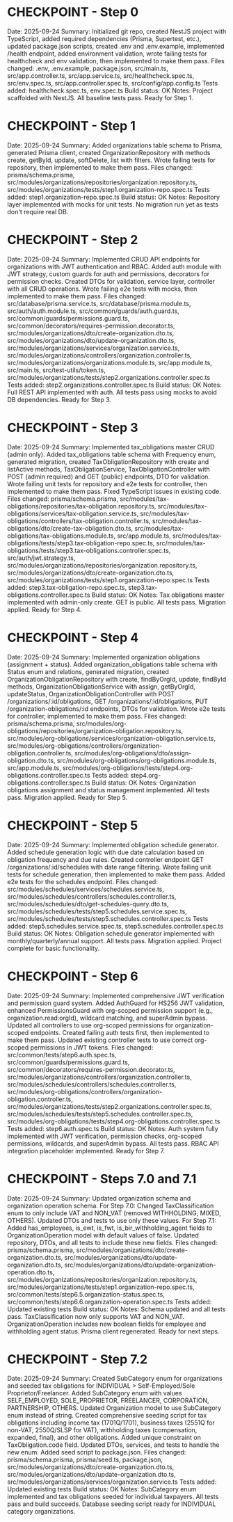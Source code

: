 # CHECKPOINT - Step 0
Date: 2025-09-24
Summary: Initialized git repo, created NestJS project with TypeScript, added required dependencies (Prisma, Supertest, etc.), updated package.json scripts, created .env and .env.example, implemented /health endpoint, added environment validation, wrote failing tests for healthcheck and env validation, then implemented to make them pass.
Files changed: .env, .env.example, package.json, src/main.ts, src/app.controller.ts, src/app.service.ts, src/healthcheck.spec.ts, src/env.spec.ts, src/app.controller.spec.ts, src/config/app.config.ts
Tests added: healthcheck.spec.ts, env.spec.ts
Build status: OK
Notes: Project scaffolded with NestJS. All baseline tests pass. Ready for Step 1.

# CHECKPOINT - Step 1
Date: 2025-09-24
Summary: Added organizations table schema to Prisma, generated Prisma client, created OrganizationRepository with methods create, getById, update, softDelete, list with filters. Wrote failing tests for repository, then implemented to make them pass.
Files changed: prisma/schema.prisma, src/modules/organizations/repositories/organization.repository.ts, src/modules/organizations/tests/step1.organization-repo.spec.ts
Tests added: step1.organization-repo.spec.ts
Build status: OK
Notes: Repository layer implemented with mocks for unit tests. No migration run yet as tests don't require real DB.

# CHECKPOINT - Step 2
Date: 2025-09-24
Summary: Implemented CRUD API endpoints for organizations with JWT authentication and RBAC. Added auth module with JWT strategy, custom guards for auth and permissions, decorators for permission checks. Created DTOs for validation, service layer, controller with all CRUD operations. Wrote failing e2e tests with mocks, then implemented to make them pass.
Files changed: src/database/prisma.service.ts, src/database/prisma.module.ts, src/auth/auth.module.ts, src/common/guards/auth.guard.ts, src/common/guards/permissions.guard.ts, src/common/decorators/requires-permission.decorator.ts, src/modules/organizations/dto/create-organization.dto.ts, src/modules/organizations/dto/update-organization.dto.ts, src/modules/organizations/services/organization.service.ts, src/modules/organizations/controllers/organization.controller.ts, src/modules/organizations/organizations.module.ts, src/app.module.ts, src/main.ts, src/test-utils/token.ts, src/modules/organizations/tests/step2.organizations.controller.spec.ts
Tests added: step2.organizations.controller.spec.ts
Build status: OK
Notes: Full REST API implemented with auth. All tests pass using mocks to avoid DB dependencies. Ready for Step 3.

# CHECKPOINT - Step 3
Date: 2025-09-24
Summary: Implemented tax_obligations master CRUD (admin only). Added tax_obligations table schema with Frequency enum, generated migration, created TaxObligationRepository with create and listActive methods, TaxObligationService, TaxObligationController with POST (admin required) and GET (public) endpoints, DTO for validation. Wrote failing unit tests for repository and e2e tests for controller, then implemented to make them pass. Fixed TypeScript issues in existing code.
Files changed: prisma/schema.prisma, src/modules/tax-obligations/repositories/tax-obligation.repository.ts, src/modules/tax-obligations/services/tax-obligation.service.ts, src/modules/tax-obligations/controllers/tax-obligation.controller.ts, src/modules/tax-obligations/dto/create-tax-obligation.dto.ts, src/modules/tax-obligations/tax-obligations.module.ts, src/app.module.ts, src/modules/tax-obligations/tests/step3.tax-obligation-repo.spec.ts, src/modules/tax-obligations/tests/step3.tax-obligations.controller.spec.ts, src/auth/jwt.strategy.ts, src/modules/organizations/repositories/organization.repository.ts, src/modules/organizations/dto/create-organization.dto.ts, src/modules/organizations/tests/step1.organization-repo.spec.ts
Tests added: step3.tax-obligation-repo.spec.ts, step3.tax-obligations.controller.spec.ts
Build status: OK
Notes: Tax obligations master implemented with admin-only create. GET is public. All tests pass. Migration applied. Ready for Step 4.

# CHECKPOINT - Step 4
Date: 2025-09-24
Summary: Implemented organization obligations (assignment + status). Added organization_obligations table schema with Status enum and relations, generated migration, created OrganizationObligationRepository with create, findByOrgId, update, findById methods, OrganizationObligationService with assign, getByOrgId, updateStatus, OrganizationObligationController with POST /organizations/:id/obligations, GET /organizations/:id/obligations, PUT /organization-obligations/:id endpoints, DTOs for validation. Wrote e2e tests for controller, implemented to make them pass.
Files changed: prisma/schema.prisma, src/modules/org-obligations/repositories/organization-obligation.repository.ts, src/modules/org-obligations/services/organization-obligation.service.ts, src/modules/org-obligations/controllers/organization-obligation.controller.ts, src/modules/org-obligations/dto/assign-obligation.dto.ts, src/modules/org-obligations/org-obligations.module.ts, src/app.module.ts, src/modules/org-obligations/tests/step4.org-obligations.controller.spec.ts
Tests added: step4.org-obligations.controller.spec.ts
Build status: OK
Notes: Organization obligations assignment and status management implemented. All tests pass. Migration applied. Ready for Step 5.

# CHECKPOINT - Step 5
Date: 2025-09-24
Summary: Implemented obligation schedule generator. Added schedule generation logic with due date calculation based on obligation frequency and due rules. Created controller endpoint GET /organizations/:id/schedules with date range filtering. Wrote failing unit tests for schedule generation, then implemented to make them pass. Added e2e tests for the schedules endpoint.
Files changed: src/modules/schedules/services/schedules.service.ts, src/modules/schedules/controllers/schedules.controller.ts, src/modules/schedules/dto/get-schedules-query.dto.ts, src/modules/schedules/tests/step5.schedules.service.spec.ts, src/modules/schedules/tests/step5.schedules.controller.spec.ts
Tests added: step5.schedules.service.spec.ts, step5.schedules.controller.spec.ts
Build status: OK
Notes: Obligation schedule generator implemented with monthly/quarterly/annual support. All tests pass. Migration applied. Project complete for basic functionality.

# CHECKPOINT - Step 6
Date: 2025-09-24
Summary: Implemented comprehensive JWT verification and permission guard system. Added AuthGuard for HS256 JWT validation, enhanced PermissionsGuard with org-scoped permission support (e.g., organization.read:orgId), wildcard matching, and superAdmin bypass. Updated all controllers to use org-scoped permissions for organization-scoped endpoints. Created failing auth tests first, then implemented to make them pass. Updated existing controller tests to use correct org-scoped permissions in JWT tokens.
Files changed: src/common/tests/step6.auth.spec.ts, src/common/guards/permissions.guard.ts, src/common/decorators/requires-permission.decorator.ts, src/modules/organizations/controllers/organization.controller.ts, src/modules/schedules/controllers/schedules.controller.ts, src/modules/org-obligations/controllers/organization-obligation.controller.ts, src/modules/organizations/tests/step2.organizations.controller.spec.ts, src/modules/schedules/tests/step5.schedules.controller.spec.ts, src/modules/org-obligations/tests/step4.org-obligations.controller.spec.ts
Tests added: step6.auth.spec.ts
Build status: OK
Notes: Auth system fully implemented with JWT verification, permission checks, org-scoped permissions, wildcards, and superAdmin bypass. All tests pass. RBAC API integration placeholder implemented. Ready for Step 7.

# CHECKPOINT - Steps 7.0 and 7.1
Date: 2025-09-24
Summary: Updated organization schema and organization operation schema. For Step 7.0: Changed TaxClassification enum to only include VAT and NON_VAT (removed WITHHOLDING, MIXED, OTHERS). Updated DTOs and tests to use only these values. For Step 7.1: Added has_employees, is_ewt, is_fwt, is_bir_withholding_agent fields to OrganizationOperation model with default values of false. Updated repository, DTOs, and all tests to include these new fields.
Files changed: prisma/schema.prisma, src/modules/organizations/dto/create-organization.dto.ts, src/modules/organizations/dto/update-organization.dto.ts, src/modules/organizations/dto/update-organization-operation.dto.ts, src/modules/organizations/repositories/organization.repository.ts, src/modules/organizations/tests/step1.organization-repo.spec.ts, src/common/tests/step6.5.organization-status.spec.ts, src/common/tests/step6.6.organization-operation.spec.ts
Tests added: Updated existing tests
Build status: OK
Notes: Schema updated and all tests pass. TaxClassification now only supports VAT and NON_VAT. OrganizationOperation includes new boolean fields for employee and withholding agent status. Prisma client regenerated. Ready for next steps.

# CHECKPOINT - Step 7.2
Date: 2025-09-24
Summary: Created SubCategory enum for organizations and seeded tax obligations for INDIVIDUAL > Self-Employed/Sole Proprietor/Freelancer. Added SubCategory enum with values SELF_EMPLOYED, SOLE_PROPRIETOR, FREELANCER, CORPORATION, PARTNERSHIP, OTHERS. Updated Organization model to use SubCategory enum instead of string. Created comprehensive seeding script for tax obligations including income tax (1701Q/1701), business taxes (2551Q for non-VAT, 2550Q/SLSP for VAT), withholding taxes (compensation, expanded, final), and other obligations. Added unique constraint on TaxObligation.code field. Updated DTOs, services, and tests to handle the new enum. Added seed script to package.json.
Files changed: prisma/schema.prisma, prisma/seed.ts, package.json, src/modules/organizations/dto/create-organization.dto.ts, src/modules/organizations/dto/update-organization.dto.ts, src/modules/organizations/services/organization.service.ts
Tests added: Updated existing tests
Build status: OK
Notes: SubCategory enum implemented and tax obligations seeded for individual taxpayers. All tests pass and build succeeds. Database seeding script ready for INDIVIDUAL category organizations.